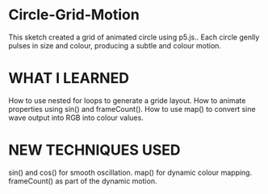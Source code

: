 # Circle-Grid-Motion
This sketch created a grid of animated circle using p5.js.. Each circle genlly pulses in size and colour, producing a subtle and colour motion.
# WHAT I LEARNED
How to use nested for loops to generate a gride layout.
How to animate properties using sin() and frameCount().
How to use map() to convert sine wave output into RGB into colour values.

# NEW TECHNIQUES USED
sin() and cos() for smooth oscillation.
map() for dynamic colour mapping.
frameCount() as part of the dynamic motion.
